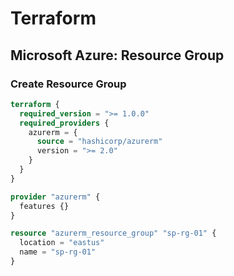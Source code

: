 # Terraform

## Microsoft Azure: Resource Group

### **Create Resource Group**

```terraform
terraform {
  required_version = ">= 1.0.0"
  required_providers {
    azurerm = {
      source = "hashicorp/azurerm"
      version = ">= 2.0"
    }    
  }
}

provider "azurerm" {
  features {}
}

resource "azurerm_resource_group" "sp-rg-01" {
  location = "eastus"
  name = "sp-rg-01"  
}
```
